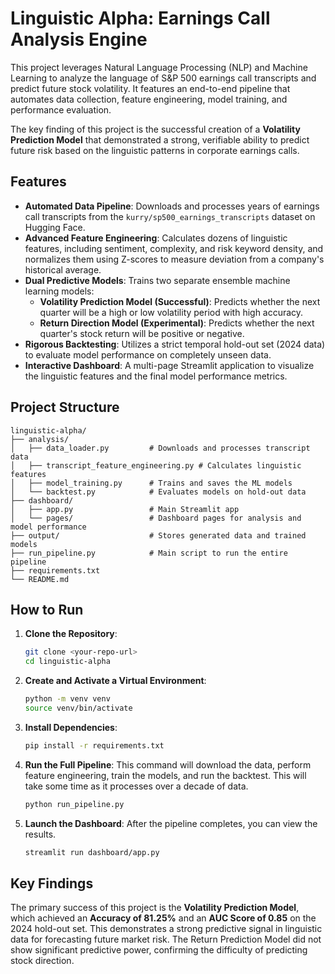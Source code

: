 # Linguistic Alpha: Earnings Call Analysis Engine

This project leverages Natural Language Processing (NLP) and Machine Learning to analyze the language of S&P 500 earnings call transcripts and predict future stock volatility. It features an end-to-end pipeline that automates data collection, feature engineering, model training, and performance evaluation.

The key finding of this project is the successful creation of a **Volatility Prediction Model** that demonstrated a strong, verifiable ability to predict future risk based on the linguistic patterns in corporate earnings calls.

## Features

- **Automated Data Pipeline**: Downloads and processes years of earnings call transcripts from the `kurry/sp500_earnings_transcripts` dataset on Hugging Face.
- **Advanced Feature Engineering**: Calculates dozens of linguistic features, including sentiment, complexity, and risk keyword density, and normalizes them using Z-scores to measure deviation from a company's historical average.
- **Dual Predictive Models**: Trains two separate ensemble machine learning models:
  - **Volatility Prediction Model (Successful)**: Predicts whether the next quarter will be a high or low volatility period with high accuracy.
  - **Return Direction Model (Experimental)**: Predicts whether the next quarter's stock return will be positive or negative.
- **Rigorous Backtesting**: Utilizes a strict temporal hold-out set (2024 data) to evaluate model performance on completely unseen data.
- **Interactive Dashboard**: A multi-page Streamlit application to visualize the linguistic features and the final model performance metrics.

## Project Structure

```
linguistic-alpha/
├── analysis/
│   ├── data_loader.py         # Downloads and processes transcript data
│   ├── transcript_feature_engineering.py # Calculates linguistic features
│   ├── model_training.py      # Trains and saves the ML models
│   └── backtest.py            # Evaluates models on hold-out data
├── dashboard/
│   ├── app.py                 # Main Streamlit app
│   └── pages/                 # Dashboard pages for analysis and model performance
├── output/                    # Stores generated data and trained models
├── run_pipeline.py            # Main script to run the entire pipeline
├── requirements.txt
└── README.md
```

## How to Run

1.  **Clone the Repository**:

    ```bash
    git clone <your-repo-url>
    cd linguistic-alpha
    ```

2.  **Create and Activate a Virtual Environment**:

    ```bash
    python -m venv venv
    source venv/bin/activate
    ```

3.  **Install Dependencies**:

    ```bash
    pip install -r requirements.txt
    ```

4.  **Run the Full Pipeline**:
    This command will download the data, perform feature engineering, train the models, and run the backtest. This will take some time as it processes over a decade of data.

    ```bash
    python run_pipeline.py
    ```

5.  **Launch the Dashboard**:
    After the pipeline completes, you can view the results.
    ```bash
    streamlit run dashboard/app.py
    ```

## Key Findings

The primary success of this project is the **Volatility Prediction Model**, which achieved an **Accuracy of 81.25%** and an **AUC Score of 0.85** on the 2024 hold-out set. This demonstrates a strong predictive signal in linguistic data for forecasting future market risk. The Return Prediction Model did not show significant predictive power, confirming the difficulty of predicting stock direction.
